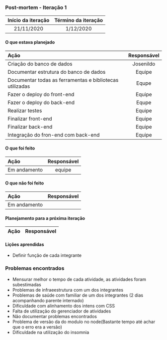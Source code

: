 ### Post-mortem - Iteração 1

|Início da iteração | Término da iteração|
|:-----------------:|:------------------:|
|    21/11/2020     |     1/12/2020	   |

#### O que estava planejado
|					Ação | Responsável|
|:-------------------------------------------|:----------:|
|Criação do banco de dados                   | Josenildo|
|Documentar estrutura do banco de dados      | Equipe |
|Documentar todas as ferramentas e bibliotecas utilizadas| Equpe |
|Fazer o deploy do front-end | Equipe|
|Fazer o deploy do back-end | Equpe |
|Realizar testes | Equipe|
|Finalizar front-end |Equipe|
|Finalizar back-end |Equipe|
|Integração do fron-end com back-end|Equipe|

#### O que foi feito
|								Ação | Responsável |
|:-------------------------------------------------------------------|:-----------:|
|Em andamento                                               | equipe|


#### O que não foi feito
|			Ação | Responsável|
|:---------------------------|:----------:|
|Em andamento|

#### Planejamento para a próxima iteração
|			 Ação | Responsável   |
|:----------------------------|:-------------:|



#### Lições aprendidas
- Definir função de cada integrante

### Problemas encontrados
- Mensurar melhor o tempo de cada atividade, as atividades foram subestimadas
- Problemas de infraeestrutura com um dos integrantes
- Problemas de saúde com familiar de um dos integrantes (2 dias acompanhando parente internado)
- Dificuldade com alinhamento dos intens com CSS
- Falta de utilização do gerenciador de atividades
- Não documentar problemas encontrados
- Problema de versão da do modulo no node(Bastante tempo até achar que o erro era a versão)
- Dificuldade na utilização do insomnia


